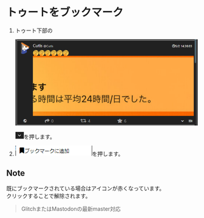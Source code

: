 # トゥートをブックマーク

1. トゥート下部の  

   ![toottl14](https://raw.githubusercontent.com/cutls/TheDeskDocs/master/media/toottl14.png)  

   ![toottl15](https://raw.githubusercontent.com/cutls/TheDeskDocs/master/media/toottl15.png)を押します。

2. ![toottl29](https://raw.githubusercontent.com/cutls/TheDeskDocs/master/media/toottl29.png)を押します。

## Note

既にブックマークされている場合はアイコンが赤くなっています。  
クリックすることで解除されます。

> GlitchまたはMastodonの最新master対応
